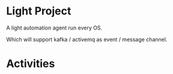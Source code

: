 # Light Project

A light automation agent run every OS.

Which will support kafka / activemq as event / message channel.


# Activities
